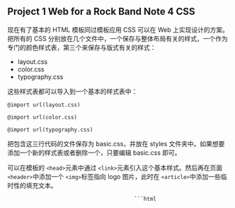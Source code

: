 ## Project 1 Web for a Rock Band Note 4 CSS

现在有了基本的 HTML 模板同过模板应用 CSS 可以在 Web 上实现设计的方案。把所有的 CSS 分别放在几个文件中，一个保存与整体布局有关的样式，一个作为专门的颜色样式表，第三个来保存与版式有关的样式：

- layout.css
- color.css
- typography.css

这些样式表都可以导入到一个基本的样式表中：

`@import url(layout.css)`

`@import url(color.css)`

`@import url(typography.css)`

把包含这三行代码的文件保存为 basic.css，并放在 styles 文件夹中。如果想要添加一个新的样式表或者删除一个，只要编辑 basic.css 即可。

可以在模板的 `<head>`元素中通过 `<link>`元素引入这个基本样式。然后再在页面 `<header>`中添加一个 `<img>`标签指向 logo 图片，此时在 `<article>`中添加一些临时性的填充文本。

                                            ```html
<!DOCTYPE html>
<html lang="en">
<head>
   <meta charset="utf-8" />
   <title>New Rock Band</title>
   <script src="scripts/modernizr-1.6.min.js"><script>
   <link rel="stylesheet" media="screen" href="styles/basic.css">
</head>
<body>
   <header>
        <img src="images/logo.gif" alt="New Rock Band" />
       <nav>
	  <ul>
	     <li><a href="index.html">Home</a></li>
	     <li><a href="about.html">About</a></li>
	     <li><a href="photos.html">Photos</a></li>
	     <li><a href="live.html">Live</a></li>
	     <li><a href="contact.html">Contact</a></li>
          </ul>
       </nav>
   </header>
   <article>
       <h1>New Rock Band</h1>
       <p>An introduction to New Rock Band Mike and Brad have known each other since 7th grade, they both went to Agoura high school, Brad was Phoenix's room mate in college, and Brad and Rob met when they both joined a band together. Mike met Joe at Art College. The origins of New Rock Band date right back to around 1994, To a band called 'Relative Degree', This band featured Brad and Rob, they played a few live shows, recorded some demo's and then fell apart. 
   </article>
</body>
</html>
                                            ```

